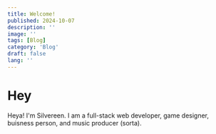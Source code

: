 ```yaml
---
title: Welcome!
published: 2024-10-07
description: ''
image: ''
tags: [Blog]
category: 'Blog'
draft: false 
lang: ''
---
```

# Hey
Heya! I'm Silvereen. I am a full-stack web developer, game designer, buisness person, and music producer (sorta). 